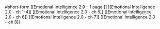 #short-form 
[[Emotional Intelligence 2.0 - 1 page ]]
[[Emotional Intelligence 2.0 - ch 1-4]]
[[Emotional Intelligence 2.0 - ch 5]]
[[Emotional Intelligence 2.0 - ch 6]]
[[Emotional Intelligence 2.0 - ch 7]]
[[Emotional Intelligence 2.0 - ch 8]]

